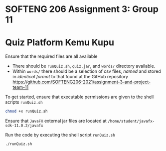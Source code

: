 # SOFTENG 206 Assignment 3: Group 11
# Quiz Platform Kemu Kupu
Ensure that the required files are all available
- There should be `runQuiz.sh`, `quiz.jar`, and `words/` directory available.
- Within `words/` there should be a selection of csv files, *named* and stored in *identical format* to that found at the GitHub repository https://github.com/SOFTENG206-2021/assignment-3-and-project-team-11

To get started, ensure that executable permissions are given to the shell scripts `runQuiz.sh`
```bash
chmod +x runQuiz.sh
```

Ensure that `JavaFX` external jar files are located at `/home/student/javafx-sdk-11.0.2/javafx`

Run the code by executing the shell script `runQuiz.sh`
```bash
./runQuiz.sh
```
